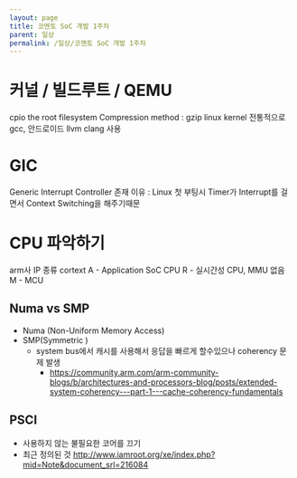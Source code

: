 ```yaml
---
layout: page
title: 코멘토 SoC 개발 1주차
parent: 일상
permalink: /일상/코멘토 SoC 개발 1주차
---
```

# 커널 / 빌드루트 / QEMU
cpio the root filesystem 
Compression method : gzip
linux kernel 전통적으로 gcc, 안드로이드 llvm clang 사용
# GIC
Generic Interrupt Controller
존재 이유 : Linux 첫 부팅시 Timer가 Interrupt를 걸면서 Context Switching을 해주기때문

# CPU 파악하기
 arm사 IP 종류 cortext
 A - Application SoC CPU
 R - 실시간성 CPU, MMU 없음
 M - MCU

## Numa vs SMP

- Numa (Non-Uniform Memory Access) 
- SMP(Symmetric )
	- system bus에서 캐시를 사용해서 응답을 빠르게 할수있으나 coherency 문제 발생
		- https://community.arm.com/arm-community-blogs/b/architectures-and-processors-blog/posts/extended-system-coherency---part-1---cache-coherency-fundamentals
## PSCI 
- 사용하지 않는 불필요한 코어를 끄기
- 최근 정의된 것
http://www.iamroot.org/xe/index.php?mid=Note&document_srl=216084
